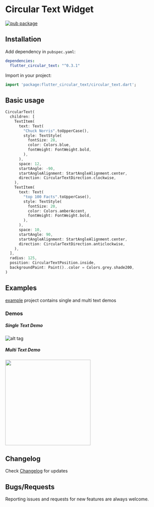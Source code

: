 # Circular Text Widget

[![pub package](https://img.shields.io/pub/v/flutter_circular_text.svg)](https://pub.dartlang.org/packages/flutter_circular_text)

## Installation

Add dependency in `pubspec.yaml`:
```yaml
dependencies:
  flutter_circular_text: "^0.3.1"
```

Import in your project:
```dart
import 'package:flutter_circular_text/circular_text.dart';
```

## Basic usage

```dart
CircularText(
  children: [
    TextItem(
      text: Text(
        "Chuck Norris".toUpperCase(),
        style: TextStyle(
          fontSize: 28,
          color: Colors.blue,
          fontWeight: FontWeight.bold,
        ),
      ),
      space: 12,
      startAngle: -90,
      startAngleAlignment: StartAngleAlignment.center,
      direction: CircularTextDirection.clockwise,
    ),
    TextItem(
      text: Text(
        "top 100 Facts".toUpperCase(),
        style: TextStyle(
          fontSize: 20,
          color: Colors.amberAccent,
          fontWeight: FontWeight.bold,
        ),
      ),
      space: 10,
      startAngle: 90,
      startAngleAlignment: StartAngleAlignment.center,
      direction: CircularTextDirection.anticlockwise,
    ),
  ],
  radius: 125,
  position: CircularTextPosition.inside,
  backgroundPaint: Paint()..color = Colors.grey.shade200,
)
```

## Examples

[example](https://github.com/faob-dev/flutter_circular_text/tree/master/example) project contains single and multi text demos

### Demos

##### Single Text Demo
![alt tag](https://raw.githubusercontent.com/faob-dev/flutter_circular_text/master/screenshots/single_circular_text.gif)

##### Multi Text Demo
<img src="https://raw.githubusercontent.com/faob-dev/flutter_circular_text/master/screenshots/multi_circular_text.jpeg" width=270>

## Changelog
Check [Changelog](https://github.com/faob-dev/flutter_circular_text/blob/master/CHANGELOG.md) for updates

## Bugs/Requests
Reporting issues and requests for new features are always welcome.
